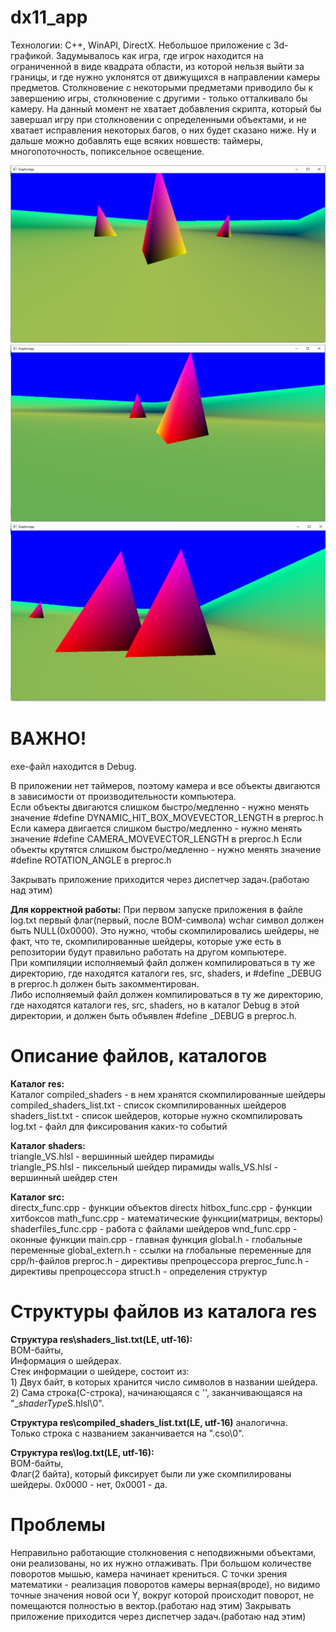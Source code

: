 # dx11_app
Технологии: C++, WinAPI, DirectX.
Небольшое приложение с 3d-графикой.
Задумывалось как игра, где игрок находится на ограниченной в виде квадрата области, из которой нельзя выйти за границы, и где нужно уклонятся от движущихся в направлении камеры предметов.
Столкновение с некоторыми предметами приводило бы к завершению игры, столкновение с другими - только отталкивало бы камеру.
На данный момент не хватает добавления скрипта, который бы завершал игру при столкновении с определенными объектами, и не хватает исправления некоторых багов, о них будет сказано ниже. 
Ну и дальше можно добавлять еще всяких новшеств: таймеры, многопоточность, попиксельное освещение.

![image4](https://github.com/bonear666/dx11_app/blob/main/screenshots/image4.JPG)
![image5](https://github.com/bonear666/dx11_app/blob/main/screenshots/image5.JPG)
![image3](https://github.com/bonear666/dx11_app/blob/main/screenshots/image3.JPG)

# ВАЖНО!
exe-файл находится в Debug.

В приложении нет таймеров, поэтому камера и все объекты двигаются в зависимости от производительности компьютера.  
Если объекты двигаются слишком быстро/медленно - нужно менять значение #define DYNAMIC_HIT_BOX_MOVEVECTOR_LENGTH в preproc.h  
Если камера двигается слишком быстро/медленно - нужно менять значение #define CAMERA_MOVEVECTOR_LENGTH в preproc.h
Если объекты крутятся слишком быстро/медленно - нужно менять значение #define ROTATION_ANGLE в preproc.h

Закрывать приложение приходится через диспетчер задач.(работаю над этим)

**Для корректной работы:**
При первом запуске приложения в файле log.txt первый флаг(первый, после BOM-символа) wchar символ должен быть NULL(0x0000).
Это нужно, чтобы скомпилировались шейдеры, не факт, что те, скомпилированные шейдеры, которые уже есть в репозитории будут правильно работать на другом компьютере.  
При компиляции исполняемый файл должен компилироваться в ту же директорию, где находятся каталоги res, src, shaders, и #define _DEBUG в preproc.h должен быть закомментирован.  
Либо исполняемый файл должен компилироваться в ту же директорию, где находятся каталоги res, src, shaders, но в каталог Debug в этой директории, и должен быть объявлен #define _DEBUG в preproc.h.  

# Описание файлов, каталогов
**Каталог res:**  
	Каталог compiled_shaders - в нем хранятся скомпилированные шейдеры  
	compiled_shaders_list.txt - список скомпилированных шейдеров  
	shaders_list.txt - список шейдеров, которые нужно скомпилировать  
	log.txt - файл для фиксирования каких-то событий  

**Каталог shaders:**  
	triangle_VS.hlsl - вершинный шейдер пирамиды  
	triangle_PS.hlsl - пиксельный шейдер пирамиды 
	walls_VS.hlsl - вершинный шейдер стен  
	
**Каталог src:**  
	directx_func.cpp - функции объектов directx 
	hitbox_func.cpp -  функции хитбоксов
	math_func.cpp -  математические функции(матрицы, векторы)
	shaderfiles_func.cpp - работа с файлами шейдеров 
	wnd_func.cpp -  оконные функции
	main.cpp -  главная функция
	global.h - глобальные переменные 
	global_extern.h - ссылки на глобальные переменные для cpp/h-файлов
	preproc.h -  директивы препроцессора
	preproc_func.h -  директивы препроцессора
	struct.h -  определения структур

# Структуры файлов из каталога res
**Структура res\shaders_list.txt(LE, utf-16):**  
	BOM-байты,  
	Информация о шейдерах.  
	Стек информации о шейдере, состоит из:  
		1) Двух байт, в которых хранится число символов в названии шейдера.  
		2) Сама строка(C-строка), начинающаяся с '\', заканчивающаяся на "_*shaderType*S.hlsl\0".  

**Структура res\compiled_shaders_list.txt(LE, utf-16)** аналогична.  
Только строка с названием заканчивается на ".cso\0".  

**Структура res\log.txt(LE, utf-16):**  
	BOM-байты,  
	Флаг(2 байта), который фиксирует были ли уже скомпилированы шейдеры. 0x0000 - нет, 0x0001 - да.  

# Проблемы
Неправильно работающие столкновения с неподвижными объектами, они реализованы, но их нужно отлаживать.
При большом количестве поворотов мышью, камера начинает крениться. С точки зрения математики - реализация поворотов камеры верная(вроде), но видимо точные значения новой оси Y, вокруг которой происходит поворот, не помещаются полностью в вектор.(работаю над этим)
Закрывать приложение приходится через диспетчер задач.(работаю над этим)


